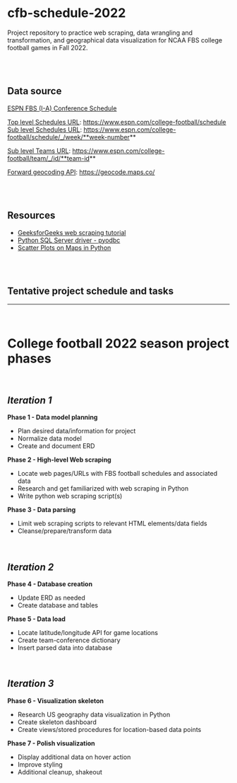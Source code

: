 # cfb-schedule-2022
Project repository to practice web scraping, data wrangling and transformation, and geographical data visualization for NCAA FBS college football games in Fall 2022.

<br>
<br>

## Data source
[ESPN FBS (I-A) Conference Schedule](https://www.espn.com/college-football/schedule)

<u>Top level Schedules URL</u>: https://www.espn.com/college-football/schedule
<u>Sub level Schedules URL</u>: https://www.espn.com/college-football/schedule/_/week/**week-number**

<u>Sub level Teams URL</u>: https://www.espn.com/college-football/team/_/id/**team-id**

<u>Forward geocoding API</u>: https://geocode.maps.co/

<br>
<br>

## Resources
- [GeeksforGeeks web scraping tutorial](https://www.geeksforgeeks.org/python-web-scraping-tutorial/)
- [Python SQL Server driver - pyodbc](https://docs.microsoft.com/en-us/sql/connect/python/pyodbc/python-sql-driver-pyodbc?view=sql-server-ver16)
- [Scatter Plots on Maps in Python](https://plotly.com/python/scatter-plots-on-maps/)

<br>
<br>

## Tentative project schedule and tasks
----

<br>

# College football 2022 season project phases

<br>

## _Iteration 1_
__Phase 1 - Data model planning__
- Plan desired data/information for project
- Normalize data model
- Create and document ERD

__Phase 2 - High-level Web scraping__
- Locate web pages/URLs with FBS football schedules and associated data
- Research and get familiarized with web scraping in Python
- Write python web scraping script(s)

__Phase 3 - Data parsing__
- Limit web scraping scripts to relevant HTML elements/data fields
- Cleanse/prepare/transform data

<br>

## _Iteration 2_

__Phase 4 - Database creation__
- Update ERD as needed
- Create database and tables

__Phase 5 - Data load__
- Locate latitude/longitude API for game locations
- Create team-conference dictionary
- Insert parsed data into database

<br>

## _Iteration 3_

__Phase 6 - Visualization skeleton__
- Research US geography data visualization in Python
- Create skeleton dashboard
- Create views/stored procedures for location-based data points

__Phase 7 - Polish visualization__
- Display additional data on hover action
- Improve styling
- Additional cleanup, shakeout
